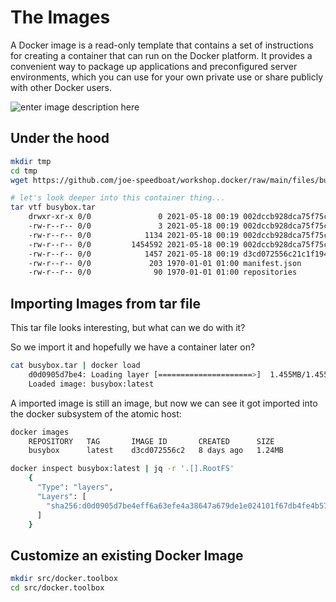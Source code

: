 # The Images
A Docker image is a read-only template that contains a set of instructions for creating a container that can run on the Docker platform. It provides a convenient way to package up applications and preconfigured server environments, which you can use for your own private use or share publicly with other Docker users.

![enter image description here](https://github.com/joe-speedboat/workshop.docker/raw/main/images/container-layers.jpg)
## Under the hood
```bash
mkdir tmp
cd tmp
wget https://github.com/joe-speedboat/workshop.docker/raw/main/files/busybox.tar

# let's look deeper into this container thing...
tar vtf busybox.tar
	drwxr-xr-x 0/0               0 2021-05-18 00:19 002dccb928dca75f75cdf7accaedcb7f86dadc3806a4145253df1c71e578c5e5/
	-rw-r--r-- 0/0               3 2021-05-18 00:19 002dccb928dca75f75cdf7accaedcb7f86dadc3806a4145253df1c71e578c5e5/VERSION
	-rw-r--r-- 0/0            1134 2021-05-18 00:19 002dccb928dca75f75cdf7accaedcb7f86dadc3806a4145253df1c71e578c5e5/json
	-rw-r--r-- 0/0         1454592 2021-05-18 00:19 002dccb928dca75f75cdf7accaedcb7f86dadc3806a4145253df1c71e578c5e5/layer.tar
	-rw-r--r-- 0/0            1457 2021-05-18 00:19 d3cd072556c21c1f1940bd536675b97d7d419a2287d6bb3bd5044ea7466db788.json
	-rw-r--r-- 0/0             203 1970-01-01 01:00 manifest.json
	-rw-r--r-- 0/0              90 1970-01-01 01:00 repositories
```

## Importing Images from tar file
This tar file looks interesting, but what can we do with it?

So we import it and hopefully we have a container later on?
```bash
cat busybox.tar | docker load
	d0d0905d7be4: Loading layer [=====================>]  1.455MB/1.455MB
	Loaded image: busybox:latest
```

A imported image is still an image, but now we can see it got imported into the docker subsystem of the atomic host:
```bash
docker images
	REPOSITORY   TAG       IMAGE ID       CREATED      SIZE
	busybox      latest    d3cd072556c2   8 days ago   1.24MB

docker inspect busybox:latest | jq -r '.[].RootFS'
	{
	  "Type": "layers",
	  "Layers": [
	    "sha256:d0d0905d7be4eff6a63efe4a38647a679de1e024101f67db4fe4b5736c1e7f48"
	  ]
	}
```

## Customize an existing Docker Image
```bash
mkdir src/docker.toolbox
cd src/docker.toolbox
```

<!--stackedit_data:
eyJoaXN0b3J5IjpbNzczMTM4MDA2LC05OTE0MjMxOTgsMzk2Mj
k1MDYsMTQwODcwNDExNywtNjA2ODcyNDIzLC0xMDcwNzUwNDE5
LDEzMjMwOTk5NjZdfQ==
-->